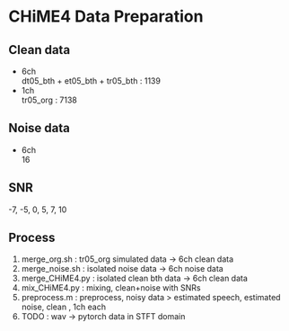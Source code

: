 # CHiME4 Data Preparation

## Clean data  
+ 6ch  
dt05_bth + et05_bth +  tr05_bth : 1139   
+ 1ch  
tr05_org : 7138  
 
## Noise data  
+ 6ch  
16 

## SNR  
-7, -5, 0, 5, 7, 10

## Process  
1. merge_org.sh : tr05_org simulated data -> 6ch clean data    
2. merge_noise.sh  : isolated noise data -> 6ch noise data  
3. merge_CHiME4.py : isolated clean bth data -> 6ch clean data  
4. mix_CHiME4.py   : mixing, clean+noise with SNRs  
5. preprocess.m    : preprocess,  noisy data  > estimated speech, estimated noise, clean , 1ch each  
6. TODO :  wav -> pytorch data in STFT domain  
  
